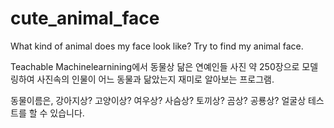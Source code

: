 # cute_animal_face
What kind of animal does my face look like? Try to find my animal face.

Teachable Machinelearnining에서 동물상 닮은 연예인들 사진 약 250장으로 모델링하여
사진속의 인물이 어느 동물과 닮았는지 재미로 알아보는 프로그램.

동물이름은, 강아지상? 고양이상? 여우상? 사슴상? 토끼상? 곰상? 공룡상? 얼굴상 테스트를 할 수 있습니다.
